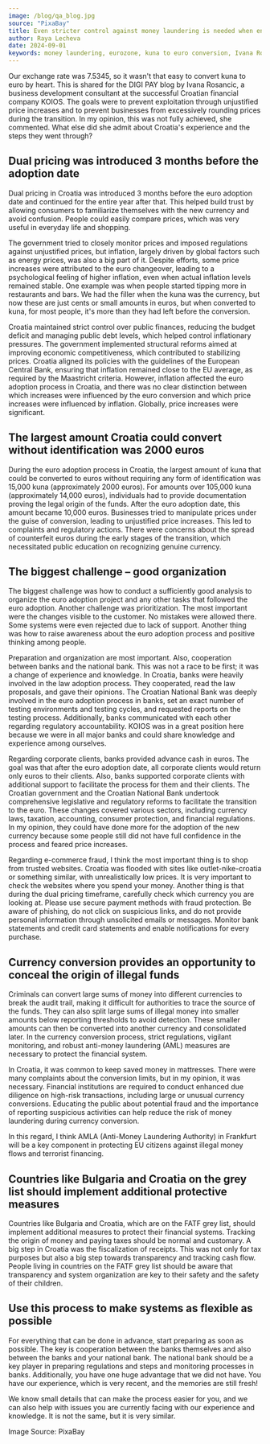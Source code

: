 ```yaml
---
image: /blog/qa_blog.jpg
source: "PixaBay"
title: Even stricter control against money laundering is needed when entering the eurozone
author: Raya Lecheva
date: 2024-09-01
keywords: money laundering, eurozone, kuna to euro conversion, Ivana Rosancic, KOIOS, dual pricing, inflation, public finances, structural reforms, European Central Bank, euro adoption, currency conversion, identification limits, counterfeit euros, project organization, bank cooperation, Croatian National Bank, corporate clients, legislative reforms, e-commerce fraud, trusted websites, phishing, anti-money laundering, AML, FATF grey list, fiscalization, transparency, financial system protection, AMLA, Frankfurt, regulatory measures, system flexibility
---
```


Our exchange rate was 7.5345, so it wasn't that easy to convert kuna to euro by heart. This is shared for the DIGI PAY blog by Ivana Rosancic, a business development consultant at the successful Croatian financial company KOIOS. The goals were to prevent exploitation through unjustified price increases and to prevent businesses from excessively rounding prices during the transition. In my opinion, this was not fully achieved, she commented. What else did she admit about Croatia's experience and the steps they went through?

## Dual pricing was introduced 3 months before the adoption date

Dual pricing in Croatia was introduced 3 months before the euro adoption date and continued for the entire year after that. This helped build trust by allowing consumers to familiarize themselves with the new currency and avoid confusion. People could easily compare prices, which was very useful in everyday life and shopping.

The government tried to closely monitor prices and imposed regulations against unjustified prices, but inflation, largely driven by global factors such as energy prices, was also a big part of it. Despite efforts, some price increases were attributed to the euro changeover, leading to a psychological feeling of higher inflation, even when actual inflation levels remained stable. One example was when people started tipping more in restaurants and bars. We had the filler when the kuna was the currency, but now these are just cents or small amounts in euros, but when converted to kuna, for most people, it's more than they had left before the conversion.

Croatia maintained strict control over public finances, reducing the budget deficit and managing public debt levels, which helped control inflationary pressures. The government implemented structural reforms aimed at improving economic competitiveness, which contributed to stabilizing prices. Croatia aligned its policies with the guidelines of the European Central Bank, ensuring that inflation remained close to the EU average, as required by the Maastricht criteria. However, inflation affected the euro adoption process in Croatia, and there was no clear distinction between which increases were influenced by the euro conversion and which price increases were influenced by inflation. Globally, price increases were significant.

## The largest amount Croatia could convert without identification was 2000 euros

During the euro adoption process in Croatia, the largest amount of kuna that could be converted to euros without requiring any form of identification was 15,000 kuna (approximately 2000 euros). For amounts over 105,000 kuna (approximately 14,000 euros), individuals had to provide documentation proving the legal origin of the funds. After the euro adoption date, this amount became 10,000 euros. Businesses tried to manipulate prices under the guise of conversion, leading to unjustified price increases. This led to complaints and regulatory actions. There were concerns about the spread of counterfeit euros during the early stages of the transition, which necessitated public education on recognizing genuine currency.

## The biggest challenge – good organization

The biggest challenge was how to conduct a sufficiently good analysis to organize the euro adoption project and any other tasks that followed the euro adoption. Another challenge was prioritization. The most important were the changes visible to the customer. No mistakes were allowed there. Some systems were even rejected due to lack of support. Another thing was how to raise awareness about the euro adoption process and positive thinking among people.

Preparation and organization are most important. Also, cooperation between banks and the national bank. This was not a race to be first; it was a change of experience and knowledge. In Croatia, banks were heavily involved in the law adoption process. They cooperated, read the law proposals, and gave their opinions. The Croatian National Bank was deeply involved in the euro adoption process in banks, set an exact number of testing environments and testing cycles, and requested reports on the testing process. Additionally, banks communicated with each other regarding regulatory accountability. KOIOS was in a great position here because we were in all major banks and could share knowledge and experience among ourselves.

Regarding corporate clients, banks provided advance cash in euros. The goal was that after the euro adoption date, all corporate clients would return only euros to their clients. Also, banks supported corporate clients with additional support to facilitate the process for them and their clients. The Croatian government and the Croatian National Bank undertook comprehensive legislative and regulatory reforms to facilitate the transition to the euro. These changes covered various sectors, including currency laws, taxation, accounting, consumer protection, and financial regulations. In my opinion, they could have done more for the adoption of the new currency because some people still did not have full confidence in the process and feared price increases.

Regarding e-commerce fraud, I think the most important thing is to shop from trusted websites. Croatia was flooded with sites like outlet-nike-croatia or something similar, with unrealistically low prices. It is very important to check the websites where you spend your money. Another thing is that during the dual pricing timeframe, carefully check which currency you are looking at. Please use secure payment methods with fraud protection. Be aware of phishing, do not click on suspicious links, and do not provide personal information through unsolicited emails or messages. Monitor bank statements and credit card statements and enable notifications for every purchase.

## Currency conversion provides an opportunity to conceal the origin of illegal funds

Criminals can convert large sums of money into different currencies to break the audit trail, making it difficult for authorities to trace the source of the funds. They can also split large sums of illegal money into smaller amounts below reporting thresholds to avoid detection. These smaller amounts can then be converted into another currency and consolidated later. In the currency conversion process, strict regulations, vigilant monitoring, and robust anti-money laundering (AML) measures are necessary to protect the financial system.

In Croatia, it was common to keep saved money in mattresses. There were many complaints about the conversion limits, but in my opinion, it was necessary. Financial institutions are required to conduct enhanced due diligence on high-risk transactions, including large or unusual currency conversions. Educating the public about potential fraud and the importance of reporting suspicious activities can help reduce the risk of money laundering during currency conversion.

In this regard, I think AMLA (Anti-Money Laundering Authority) in Frankfurt will be a key component in protecting EU citizens against illegal money flows and terrorist financing.

## Countries like Bulgaria and Croatia on the grey list should implement additional protective measures

Countries like Bulgaria and Croatia, which are on the FATF grey list, should implement additional measures to protect their financial systems. Tracking the origin of money and paying taxes should be normal and customary. A big step in Croatia was the fiscalization of receipts. This was not only for tax purposes but also a big step towards transparency and tracking cash flow. People living in countries on the FATF grey list should be aware that transparency and system organization are key to their safety and the safety of their children.

## Use this process to make systems as flexible as possible

For everything that can be done in advance, start preparing as soon as possible. The key is cooperation between the banks themselves and also between the banks and your national bank. The national bank should be a key player in preparing regulations and steps and monitoring processes in banks. Additionally, you have one huge advantage that we did not have. You have our experience, which is very recent, and the memories are still fresh!

We know small details that can make the process easier for you, and we can also help with issues you are currently facing with our experience and knowledge. It is not the same, but it is very similar.

Image Source: PixaBay
